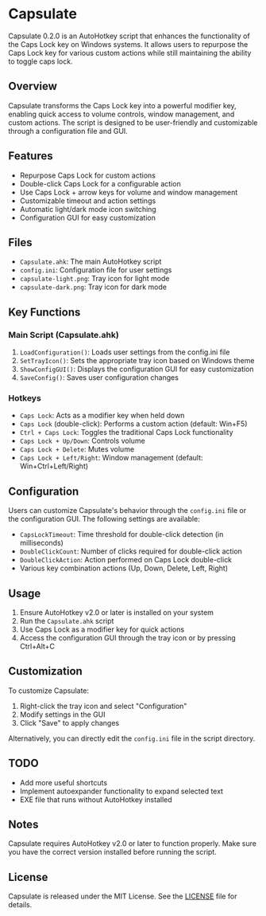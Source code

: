 # Capsulate

Capsulate 0.2.0 is an AutoHotkey script that enhances the functionality of the Caps Lock key on Windows systems. It allows users to repurpose the Caps Lock key for various custom actions while still maintaining the ability to toggle caps lock.

## Overview

Capsulate transforms the Caps Lock key into a powerful modifier key, enabling quick access to volume controls, window management, and custom actions. The script is designed to be user-friendly and customizable through a configuration file and GUI.

## Features

- Repurpose Caps Lock for custom actions
- Double-click Caps Lock for a configurable action
- Use Caps Lock + arrow keys for volume and window management
- Customizable timeout and action settings
- Automatic light/dark mode icon switching
- Configuration GUI for easy customization

## Files

- `Capsulate.ahk`: The main AutoHotkey script
- `config.ini`: Configuration file for user settings
- `capsulate-light.png`: Tray icon for light mode
- `capsulate-dark.png`: Tray icon for dark mode

## Key Functions

### Main Script (Capsulate.ahk)

1. `LoadConfiguration()`: Loads user settings from the config.ini file
2. `SetTrayIcon()`: Sets the appropriate tray icon based on Windows theme
3. `ShowConfigGUI()`: Displays the configuration GUI for easy customization
4. `SaveConfig()`: Saves user configuration changes

### Hotkeys

- `Caps Lock`: Acts as a modifier key when held down
- `Caps Lock` (double-click): Performs a custom action (default: Win+F5)
- `Ctrl + Caps Lock`: Toggles the traditional Caps Lock functionality
- `Caps Lock + Up/Down`: Controls volume
- `Caps Lock + Delete`: Mutes volume
- `Caps Lock + Left/Right`: Window management (default: Win+Ctrl+Left/Right)

## Configuration

Users can customize Capsulate's behavior through the `config.ini` file or the configuration GUI. The following settings are available:

- `CapsLockTimeout`: Time threshold for double-click detection (in milliseconds)
- `DoubleClickCount`: Number of clicks required for double-click action
- `DoubleClickAction`: Action performed on Caps Lock double-click
- Various key combination actions (Up, Down, Delete, Left, Right)

## Usage

1. Ensure AutoHotkey v2.0 or later is installed on your system
2. Run the `Capsulate.ahk` script
3. Use Caps Lock as a modifier key for quick actions
4. Access the configuration GUI through the tray icon or by pressing Ctrl+Alt+C

## Customization

To customize Capsulate:

1. Right-click the tray icon and select "Configuration"
2. Modify settings in the GUI
3. Click "Save" to apply changes

Alternatively, you can directly edit the `config.ini` file in the script directory.

## TODO

- Add more useful shortcuts
- Implement autoexpander functionality to expand selected text
- EXE file that runs without AutoHotkey installed

## Notes

Capsulate requires AutoHotkey v2.0 or later to function properly. Make sure you have the correct version installed before running the script.

## License

Capsulate is released under the MIT License. See the [LICENSE](LICENSE.md) file for details.
